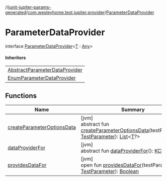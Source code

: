 //[junit-jupiter-params-generated](../../../index.md)/[com.wesleyhome.test.jupiter.provider](../index.md)/[ParameterDataProvider](index.md)

# ParameterDataProvider

interface [ParameterDataProvider](index.md)&lt;[T](index.md) : [Any](https://kotlinlang.org/api/latest/jvm/stdlib/kotlin/-any/index.html)&gt;

#### Inheritors

| |
|---|
| [AbstractParameterDataProvider](../-abstract-parameter-data-provider/index.md) |
| [EnumParameterDataProvider](../-enum-parameter-data-provider/index.md) |

## Functions

| Name | Summary |
|---|---|
| [createParameterOptionsData](create-parameter-options-data.md) | [jvm]<br>abstract fun [createParameterOptionsData](create-parameter-options-data.md)(testParameter: [TestParameter](../-test-parameter/index.md)): [List](https://kotlinlang.org/api/latest/jvm/stdlib/kotlin.collections/-list/index.html)&lt;[T](index.md)?&gt; |
| [dataProviderFor](data-provider-for.md) | [jvm]<br>abstract fun [dataProviderFor](data-provider-for.md)(): [KClass](https://kotlinlang.org/api/latest/jvm/stdlib/kotlin.reflect/-k-class/index.html)&lt;[T](index.md)&gt; |
| [providesDataFor](provides-data-for.md) | [jvm]<br>open fun [providesDataFor](provides-data-for.md)(testParameter: [TestParameter](../-test-parameter/index.md)): [Boolean](https://kotlinlang.org/api/latest/jvm/stdlib/kotlin/-boolean/index.html) |
